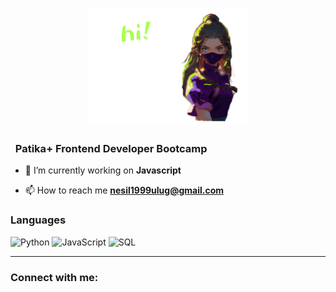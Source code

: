 
<p align="center">
  <img src="https://github.com/neslihan1999ulug/neslihan1999ulug/blob/main/neslihan.gif" width="50%" alt="Banner">
</p>
<h3 align="left">&nbsp; Patika+ Frontend Developer Bootcamp</h3>

- 🔭 I’m currently working on **Javascript**

- 📫 How to reach me **nesil1999ulug@gmail.com**


### Languages

![Python](https://img.shields.io/badge/-Python-000?&logo=Python)
![JavaScript](https://img.shields.io/badge/-JavaScript-000?&logo=JavaScript)
![SQL](https://img.shields.io/badge/-SQL-000?&logo=MySQL)


<hr>

<h3 align="left">Connect with me:</h3>
